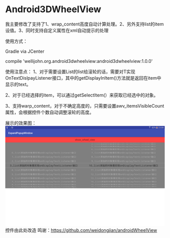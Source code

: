 # Android3DWheelView
我主要修改了支持了1、wrap_content高度自动计算处理。2、另外支持list的item设值。3、同时支持自定义属性在xml自动提示的处理

使用方式：

Gradle via JCenter

compile 'wellijohn.org.android3dwheelview:android3dwheelview:1.0.0'

使用注意点：
1、对于需要设置List<T extends Object>的list给滚轮的话，需要对T实现OnTextDislpayListener接口，其中的getDisplayInItem()方法就是返回在item中显示的text。

2、对于已经选择的item，可以通过getSelectItem(）来获取已经选中的对象。

3、支持warp_content，对于不确定高度的，只需要设置awv_itemsVisibleCount属性，会根据控件个数自动调整滚轮的高度。

展示的效果图：
![](https://raw.githubusercontent.com/WelliJohn/Android3DWheelView/master/screenshots/Screenshot_20170521-230807.png)控件由此处改造 鸣谢：https://github.com/weidongjian/androidWheelView


